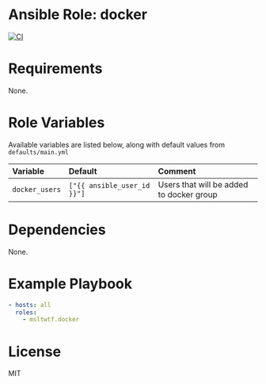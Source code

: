 # Ansible Role: docker

[![CI](https://github.com/msltwtf/ansible-role.docker/actions/workflows/ci.yml/badge.svg)](https://github.com/msltwtf/ansible-role.docker/actions/workflows/ci.yml)

# Requirements

None.

# Role Variables

Available variables are listed below, along with default values from `defaults/main.yml`

| Variable       | Default                     | Comment                                  |
| :------------- | :-------------------------- | :--------------------------------------- |
| `docker_users` | `["{{ ansible_user_id }}"]` | Users that will be added to docker group |

# Dependencies

None.

# Example Playbook

```yaml
- hosts: all
  roles:
    - msltwtf.docker
```

# License

MIT
